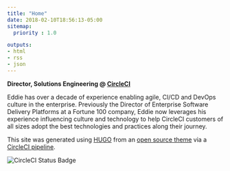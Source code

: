 ```yaml
---
title: "Home"
date: 2018-02-10T18:56:13-05:00
sitemap:
  priority : 1.0

outputs:
- html
- rss
- json
---
```

**Director, Solutions Engineering @ [CircleCI](https://circleci.com)**

Eddie has over a decade of experience enabling agile, CI/CD and DevOps culture in the enterprise.  Previously the Director of Enterprise Software Delivery Platforms at a Fortune 100 company, Eddie now leverages his experience influencing culture and technology to help CircleCI customers of all sizes adopt the best technologies and practices along their journey.

This site was generated using [HUGO](https://gohugo.io/) from an [open source theme](https://github.com/eddiewebb/hugo-resume) via a [CircleCI pipeline](https://circleci.com/gh/eddiewebb/json-resume).

![CircleCI Status Badge](https://circleci.com/gh/eddiewebb/json-resume.svg?style=svg)
